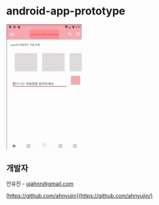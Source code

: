 # android-app-prototype

<img src="./demo.gif" width="40%"></img>
  
## 개발자

안유진 - ujahnn@gmail.com

[https://github.com/ahnyujin](https://github.com/ahnyujin/)
